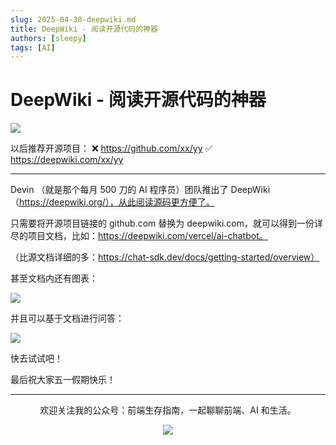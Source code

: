 ```yaml
---
slug: 2025-04-30-deepwiki.md
title: DeepWiki - 阅读开源代码的神器
authors: [sleepy]
tags: [AI]
---
```


# DeepWiki - 阅读开源代码的神器

![](https://fastly.jsdelivr.net/gh/bucketio/img17@main/2025/04/29/1745915063123-0603daf0-f9b8-42af-9597-59570e3a7eae.png)

以后推荐开源项目：
❌ https://github.com/xx/yy
✅ https://deepwiki.com/xx/yy

---

Devin （就是那个每月 500 刀的 AI 程序员）团队推出了 DeepWiki（https://deepwiki.org/），从此阅读源码更方便了。

只需要将开源项目链接的 github.com 替换为 deepwiki.com，就可以得到一份详尽的项目文档，比如：https://deepwiki.com/vercel/ai-chatbot。

（比源文档详细的多：https://chat-sdk.dev/docs/getting-started/overview）

甚至文档内还有图表：

![](https://fastly.jsdelivr.net/gh/bucketio/img15@main/2025/04/29/1745915703384-ecf58d95-9a66-4f07-ab5e-55419797e20d.png)

并且可以基于文档进行问答：

![](https://fastly.jsdelivr.net/gh/bucketio/img8@main/2025/04/29/1745915759075-d06bf6c0-3266-4d8d-ad7d-ab2aa7c0eba8.png)

快去试试吧！

最后祝大家五一假期快乐！

---

<div align="center">
  <p>欢迎关注我的公众号：前端生存指南，一起聊聊前端、AI 和生活。</p>
  <img src="https://cloud-minapp-47803.cloud.ifanrusercontent.com/1tvAM68Cvrx3bfLR.jpg" style={{ width: '180px' }} />
</div>
